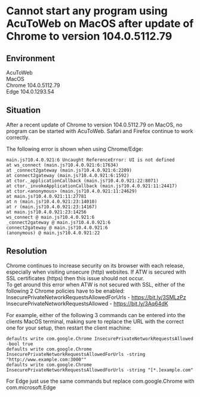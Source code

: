 # Cannot start any program using AcuToWeb on MacOS after update of Chrome to version 104.0.5112.79
## Environment
AcuToWeb  
MacOS  
Chrome 104.0.5112.79  
Edge 104.0.1293.54  

## Situation
After a recent update of Chrome to version 104.0.5112.79 on MacOS, no program can be started with AcuToWeb. Safari and Firefox continue to work correctly.  

The following error is shown when using Chrome/Edge:  

```
main.js?10.4.0.921:6 Uncaught ReferenceError: UI is not defined
at ws_connect (main.js?10.4.0.921:6:17634)
at _connect2gateway (main.js?10.4.0.921:6:2209)
at connect2gateway (main.js?10.4.0.921:6:1592)
at ctor._applicationCallback (main.js?10.4.0.921:22:8071)
at ctor._invokeApplicationCallback (main.js?10.4.0.921:11:24417)
at ctor.<anonymous> (main.js?10.4.0.921:11:24629)
at main.js?10.4.0.921:11:27781
at n (main.js?10.4.0.921:23:14010)
at r (main.js?10.4.0.921:23:14167)
at main.js?10.4.0.921:23:14256
ws_connect @ main.js?10.4.0.921:6
_connect2gateway @ main.js?10.4.0.921:6
connect2gateway @ main.js?10.4.0.921:6
(anonymous) @ main.js?10.4.0.921:22
```

## Resolution
Chrome continues to increase security on its browser with each release, especially when visiting unsecure (http) websites. If ATW is secured with SSL certificates (https) then this issue should not occur.  
To get around this error when ATW is not secured with SSL, either of the following 2 Chrome policies have to be enabled:  
InsecurePrivateNetworkRequestsAllowedForUrls - https://bit.ly/3SMLzPz  
InsecurePrivateNetworkRequestsAllowed - https://bit.ly/3Aq64dK  

For example, either of the following 3 commands can be entered into the clients MacOS terminal, making sure to replace the URL with the correct one for your setup, then restart the client machine:  

```
defaults write com.google.Chrome InsecurePrivateNetworkRequestsAllowed -bool true
defaults write com.google.Chrome InsecurePrivateNetworkRequestsAllowedForUrls -string "http://www.example.com:3000""
defaults write com.google.Chrome InsecurePrivateNetworkRequestsAllowedForUrls -string "[*.]example.com" 
```

For Edge just use the same commands but replace com.google.Chrome with com.microsoft.Edge  